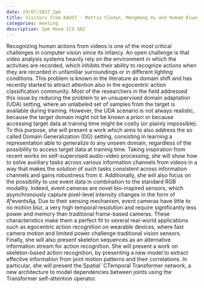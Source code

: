 ```yaml
---
date: 29/07/2022 2pm
title: Visitors from KAUST - Mattia Slodan, Mengmeng Xu and Humam Alwaseel
categories: meeting
description: 2pm Room 1CS G02
---
```

Recognizing human actions from videos is one of the most critical challenges in computer vision since its infancy. An open challenge is that video analysis systems heavily rely on the environment in which the activities are recorded, which inhibits their ability to recognize actions when they are recorded in unfamiliar surroundings or in different lighting conditions. This problem is known in the literature as domain shift and has recently started to attract attention also in the egocentric action classification community. Most of the researchers in the field addressed this issue by reducing the problem to an unsupervised domain adaptation (UDA) setting, where an unlabeled set of samples from the target is available during training. However, the UDA scenario is not always realistic, because the target domain might not be known a priori or because accessing target data at training time might be costly (or plainly impossible). To this purpose, she will present a work which aims to also address the so called Domain Generalization (DG) setting, consisting in learning a representation able to generalize to any unseen domain, regardless of the possibility to access target data at training time. Taking inspiration from recent works on self-supervised audio-video processing, she will show how to solve auxiliary tasks across various information channels from videos in a way that makes the solution of such tasks consistent across information channels and gains robustness from it. Additionally, she will also focus on the possibility to use event data in combination to the standard RGB modality. Indeed, event cameras are novel bio-inspired sensors, which asynchronously capture pixel-level intensity changes in the form of Ą°eventsĄą. Due to their sensing mechanism, event cameras have little to no motion blur, a very high temporal resolution and require significantly less power and memory than traditional frame-based cameras. These characteristics make them a perfect fit to several real-world applications such as egocentric action recognition on wearable devices, where fast camera motion and limited power challenge traditional vision sensors. Finally, she will also present skeleton sequences as an alternative information stream for action recognition. She will present a work on skeleton-based action recognition, by presenting a new model to extract effective information from joint motion patterns and their correlations. In particular, she will present the Spatial¨CTemporal Transformer network, a new architecture to model dependencies between joints using the Transformer self-attention operator.